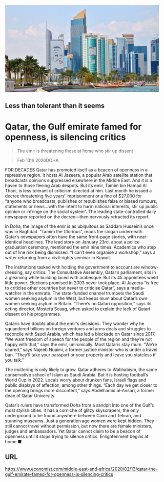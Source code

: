 ![](./images/20200215_MAP502.jpg)

## Less than tolerant than it seems

# Qatar, the Gulf emirate famed for openness, is silencing critics

> The emir is threatening those at home who stir up dissent

> Feb 13th 2020DOHA

FOR DECADES Qatar has promoted itself as a beacon of openness in a repressive region. It hosts Al Jazeera, a popular Arab satellite station that broadcasts opinions suppressed elsewhere in the Middle East. And it is a haven to those fleeing Arab despots. But its emir, Tamim bin Hamad Al Thani, is less tolerant of criticism directed at him. Last month he issued a decree threatening five years’ imprisonment or a fine of $27,000 for “anyone who broadcasts, publishes or republishes false or biased rumours, statements or news…with the intent to harm national interests, stir up public opinion or infringe on the social system”. The leading state-controlled daily newspaper reported on the decree—then nervously retracted its report.

In Doha, the image of the emir is as ubiquitous as Saddam Hussein’s once was in Baghdad. “Tamim the Glorious”, reads the slogan underneath. Qatar’s newspapers often have the same front-page stories, with near-identical headlines. The lead story on January 23rd, about a police graduation ceremony, mentioned the emir nine times. Academics who step out of line risk being dismissed. “I can’t even organise a workshop,” says a writer returning from a civil-rights seminar in Kuwait.

The institutions tasked with holding the government to account are window-dressing, say critics. The Consultative Assembly, Qatar’s parliament, sits in a gleaming white building laced with arabesque. But its 45 appointees wield little power. Elections promised in 2003 never took place. Al Jazeera “is free to criticise other countries but never to criticise Qatar”, says a media-watcher in the emirate. The state-funded channel trumpets the Saudi women seeking asylum in the West, but keeps mum about Qatar’s own women seeking asylum in Britain. “There’s no Qatari opposition,” says its acting director, Mostefa Souag, when asked to explain the lack of Qatari dissent on his programmes.

Qataris have doubts about the emir’s decisions. They wonder why he squandered billions on foreign ventures and arms deals and struggles to reconcile with Saudi Arabia, which has led a blockade on Qatar since 2017. “We want freedom of speech for the people of the region and they’re not happy with that,” says the emir, unironically. Most Qataris stay mum. “We’re scared,” says Najeeb Nuaimi, a former justice minister who is under a travel ban. “They’ll take your passport or your property and leave you stateless if you talk.”

The muttering is only likely to grow. Qatar adheres to Wahhabism, the same conservative school of Islam as Saudi Arabia. But it is hosting football’s World Cup in 2022. Locals worry about drunken fans, Israeli flags and public displays of affection, among other things. “Each day we get closer to the opening brings more discontent,” says Abdelhamid al-Ansari, a former dean of Qatar University.

Qatar’s rulers have transformed Doha from a sandpit into one of the Gulf’s most stylish cities. It has a corniche of glitzy skyscrapers, the only underground to be found anywhere between Cairo and Tehran, and stunning museums. Just a generation ago women were kept hidden. They still cannot travel without permission, but now there are female ministers, judges and ambassadors. Yet Qatar cannot claim to be a beacon of openness until it stops trying to silence critics. Enlightenment begins at home.■

## URL

https://www.economist.com/middle-east-and-africa/2020/02/13/qatar-the-gulf-emirate-famed-for-openness-is-silencing-critics
